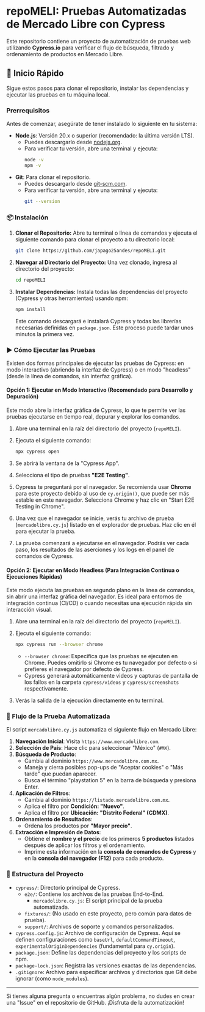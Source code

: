# repoMELI: Pruebas Automatizadas de Mercado Libre con Cypress

Este repositorio contiene un proyecto de automatización de pruebas web utilizando **Cypress.io** para verificar el flujo de búsqueda, filtrado y ordenamiento de productos en Mercado Libre.

## 🚀 Inicio Rápido

Sigue estos pasos para clonar el repositorio, instalar las dependencias y ejecutar las pruebas en tu máquina local.

### Prerrequisitos

Antes de comenzar, asegúrate de tener instalado lo siguiente en tu sistema:

* **Node.js**: Versión 20.x o superior (recomendado: la última versión LTS).
    * Puedes descargarlo desde [nodejs.org](https://nodejs.org/en).
    * Para verificar tu versión, abre una terminal y ejecuta:
        ```bash
        node -v
        npm -v
        ```
* **Git**: Para clonar el repositorio.
    * Puedes descargarlo desde [git-scm.com](https://git-scm.com/).
    * Para verificar tu versión, abre una terminal y ejecuta:
        ```bash
        git --version
        ```

### 📦 Instalación

1.  **Clonar el Repositorio:**
    Abre tu terminal o línea de comandos y ejecuta el siguiente comando para clonar el proyecto a tu directorio local:

    ```bash
    git clone https://github.com/japago25andes/repoMELI.git
    ```

2.  **Navegar al Directorio del Proyecto:**
    Una vez clonado, ingresa al directorio del proyecto:

    ```bash
    cd repoMELI
    ```

3.  **Instalar Dependencias:**
    Instala todas las dependencias del proyecto (Cypress y otras herramientas) usando npm:

    ```bash
    npm install
    ```
    Este comando descargará e instalará Cypress y todas las librerías necesarias definidas en `package.json`. Este proceso puede tardar unos minutos la primera vez.

### ▶️ Cómo Ejecutar las Pruebas

Existen dos formas principales de ejecutar las pruebas de Cypress: en modo interactivo (abriendo la interfaz de Cypress) o en modo "headless" (desde la línea de comandos, sin interfaz gráfica).

#### Opción 1: Ejecutar en Modo Interactivo (Recomendado para Desarrollo y Depuración)

Este modo abre la interfaz gráfica de Cypress, lo que te permite ver las pruebas ejecutarse en tiempo real, depurar y explorar los comandos.

1.  Abre una terminal en la raíz del directorio del proyecto (`repoMELI`).
2.  Ejecuta el siguiente comando:

    ```bash
    npx cypress open
    ```

3.  Se abrirá la ventana de la "Cypress App".
4.  Selecciona el tipo de pruebas **"E2E Testing"**.
5.  Cypress te preguntará por el navegador. Se recomienda usar **Chrome** para este proyecto debido al uso de `cy.origin()`, que puede ser más estable en este navegador. Selecciona Chrome y haz clic en "Start E2E Testing in Chrome".
6.  Una vez que el navegador se inicie, verás tu archivo de prueba (`mercadolibre.cy.js`) listado en el explorador de pruebas. Haz clic en él para ejecutar la prueba.
7.  La prueba comenzará a ejecutarse en el navegador. Podrás ver cada paso, los resultados de las aserciones y los logs en el panel de comandos de Cypress.

#### Opción 2: Ejecutar en Modo Headless (Para Integración Continua o Ejecuciones Rápidas)

Este modo ejecuta las pruebas en segundo plano en la línea de comandos, sin abrir una interfaz gráfica del navegador. Es ideal para entornos de integración continua (CI/CD) o cuando necesitas una ejecución rápida sin interacción visual.

1.  Abre una terminal en la raíz del directorio del proyecto (`repoMELI`).
2.  Ejecuta el siguiente comando:

    ```bash
    npx cypress run --browser chrome
    ```
    * `--browser chrome`: Especifica que las pruebas se ejecuten en Chrome. Puedes omitirlo si Chrome es tu navegador por defecto o si prefieres el navegador por defecto de Cypress.
    * Cypress generará automáticamente videos y capturas de pantalla de los fallos en la carpeta `cypress/videos` y `cypress/screenshots` respectivamente.
3.  Verás la salida de la ejecución directamente en tu terminal.

### 🧪 Flujo de la Prueba Automatizada

El script `mercadolibre.cy.js` automatiza el siguiente flujo en Mercado Libre:

1.  **Navegación Inicial**: Visita `https://www.mercadolibre.com`.
2.  **Selección de País**: Hace clic para seleccionar "México" (`#MX`).
3.  **Búsqueda de Producto**:
    * Cambia al dominio `https://www.mercadolibre.com.mx`.
    * Maneja y cierra posibles pop-ups de "Aceptar cookies" o "Más tarde" que puedan aparecer.
    * Busca el término "playstation 5" en la barra de búsqueda y presiona Enter.
4.  **Aplicación de Filtros**:
    * Cambia al dominio `https://listado.mercadolibre.com.mx`.
    * Aplica el filtro por **Condición: "Nuevo"**.
    * Aplica el filtro por **Ubicación: "Distrito Federal" (CDMX)**.
5.  **Ordenamiento de Resultados**:
    * Ordena los productos por **"Mayor precio"**.
6.  **Extracción e Impresión de Datos**:
    * Obtiene el **nombre y el precio** de los primeros **5 productos** listados después de aplicar los filtros y el ordenamiento.
    * Imprime esta información en la **consola de comandos de Cypress** y en la **consola del navegador (F12)** para cada producto.

### 📄 Estructura del Proyecto

* `cypress/`: Directorio principal de Cypress.
    * `e2e/`: Contiene los archivos de las pruebas End-to-End.
        * `mercadolibre.cy.js`: El script principal de la prueba automatizada.
    * `fixtures/`: (No usado en este proyecto, pero común para datos de prueba).
    * `support/`: Archivos de soporte y comandos personalizados.
* `cypress.config.js`: Archivo de configuración de Cypress. Aquí se definen configuraciones como `baseUrl`, `defaultCommandTimeout`, `experimentalOriginDependencies` (fundamental para `cy.origin`).
* `package.json`: Define las dependencias del proyecto y los scripts de npm.
* `package-lock.json`: Registra las versiones exactas de las dependencias.
* `.gitignore`: Archivo para especificar archivos y directorios que Git debe ignorar (como `node_modules`).

---

Si tienes alguna pregunta o encuentras algún problema, no dudes en crear una "Issue" en el repositorio de GitHub. ¡Disfruta de la automatización!
